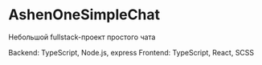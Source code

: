 # AshenOneSimpleChat

Небольшой fullstack-проект простого чата

Backend: TypeScript, Node.js, express
Frontend: TypeScript, React, SCSS
